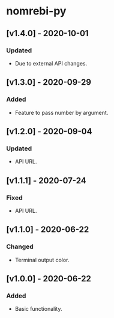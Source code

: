 # nomrebi-py

## [v1.4.0] - 2020-10-01

### Updated
- Due to external API changes.

## [v1.3.0] - 2020-09-29

### Added
- Feature to pass number by argument.

## [v1.2.0] - 2020-09-04

### Updated
- API URL.

## [v1.1.1] - 2020-07-24

### Fixed
- API URL.

## [v1.1.0] - 2020-06-22

### Changed
- Terminal output color.

## [v1.0.0] - 2020-06-22

### Added
- Basic functionality.
